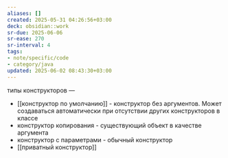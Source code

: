 ```yaml
---
aliases: []
created: 2025-05-31 04:26:56+03:00
deck: obsidian::work
sr-due: 2025-06-06
sr-ease: 270
sr-interval: 4
tags:
- note/specific/code
- category/java
updated: 2025-06-02 08:43:30+03:00
---
```


типы конструкторов
—
- [[конструктор по умолчанию]] - конструктор без аргументов. Может создаваться автоматически при отсутствии других конструкторов в классе
- конструктор копирования - существующий объект в качестве аргумента
- конструктор с параметрами - обычный конструктор
- [[приватный конструктор]]